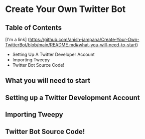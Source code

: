 # Create Your Own Twitter Bot
## Table of Contents
[I'm a link] (https://github.com/anish-jampana/Create-Your-Own-TwitterBot/blob/main/README.md#what-you-will-need-to-start)
* Setting Up A Twitter Developer Account
* Importing Tweepy
* Twitter Bot Source Code!

## What you will need to start
## Setting up a Twitter Development Account
## Importing Tweepy
## Twitter Bot Source Code!
